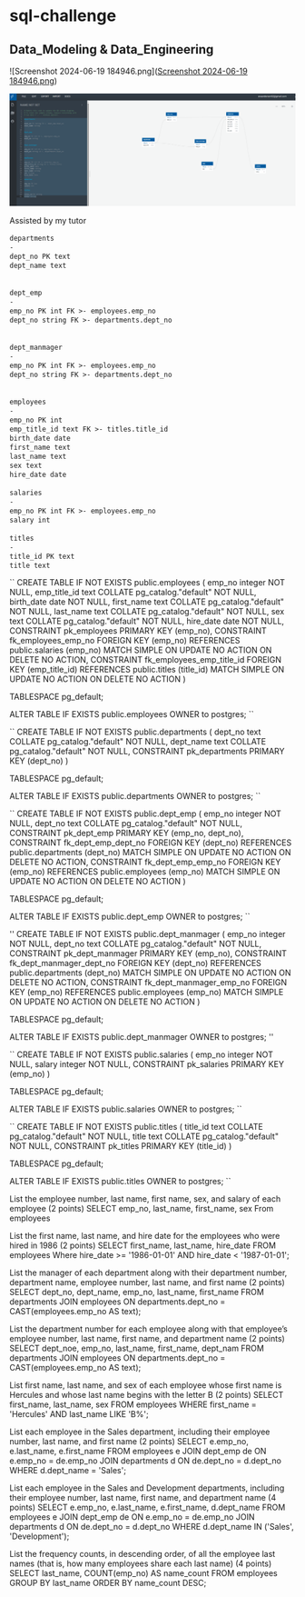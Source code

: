 # sql-challenge
## Data_Modeling &amp; Data_Engineering

![Screenshot 2024-06-19 184946.png]([Screenshot 2024-06-19 184946.png](https://github.com/Keemo162/sql-challenge/blob/Module-1/Screenshot%202024-06-19%20184946.png?raw=true))

<img src="https://github.com/Keemo162/sql-challenge/blob/Module-1/Screenshot%202024-06-19%20184946.png?raw=true">

Assisted by my tutor 

```
departments
-
dept_no PK text
dept_name text 


dept_emp
-
emp_no PK int FK >- employees.emp_no
dept_no string FK >- departments.dept_no


dept_manmager
-
emp_no PK int FK >- employees.emp_no
dept_no string FK >- departments.dept_no


employees
-
emp_no PK int
emp_title_id text FK >- titles.title_id
birth_date date
first_name text
last_name text
sex text
hire_date date

salaries
-
emp_no PK int FK >- employees.emp_no
salary int

titles
-
title_id PK text
title text
```

``
CREATE TABLE IF NOT EXISTS public.employees
(
    emp_no integer NOT NULL,
    emp_title_id text COLLATE pg_catalog."default" NOT NULL,
    birth_date date NOT NULL,
    first_name text COLLATE pg_catalog."default" NOT NULL,
    last_name text COLLATE pg_catalog."default" NOT NULL,
    sex text COLLATE pg_catalog."default" NOT NULL,
    hire_date date NOT NULL,
    CONSTRAINT pk_employees PRIMARY KEY (emp_no),
    CONSTRAINT fk_employees_emp_no FOREIGN KEY (emp_no)
        REFERENCES public.salaries (emp_no) MATCH SIMPLE
        ON UPDATE NO ACTION
        ON DELETE NO ACTION,
    CONSTRAINT fk_employees_emp_title_id FOREIGN KEY (emp_title_id)
        REFERENCES public.titles (title_id) MATCH SIMPLE
        ON UPDATE NO ACTION
        ON DELETE NO ACTION
)

TABLESPACE pg_default;

ALTER TABLE IF EXISTS public.employees
    OWNER to postgres;
``

``
CREATE TABLE IF NOT EXISTS public.departments
(
    dept_no text COLLATE pg_catalog."default" NOT NULL,
    dept_name text COLLATE pg_catalog."default" NOT NULL,
    CONSTRAINT pk_departments PRIMARY KEY (dept_no)
)

TABLESPACE pg_default;

ALTER TABLE IF EXISTS public.departments
    OWNER to postgres;
``

``
CREATE TABLE IF NOT EXISTS public.dept_emp
(
    emp_no integer NOT NULL,
    dept_no text COLLATE pg_catalog."default" NOT NULL,
    CONSTRAINT pk_dept_emp PRIMARY KEY (emp_no, dept_no),
    CONSTRAINT fk_dept_emp_dept_no FOREIGN KEY (dept_no)
        REFERENCES public.departments (dept_no) MATCH SIMPLE
        ON UPDATE NO ACTION
        ON DELETE NO ACTION,
    CONSTRAINT fk_dept_emp_emp_no FOREIGN KEY (emp_no)
        REFERENCES public.employees (emp_no) MATCH SIMPLE
        ON UPDATE NO ACTION
        ON DELETE NO ACTION
)

TABLESPACE pg_default;

ALTER TABLE IF EXISTS public.dept_emp
    OWNER to postgres;
``

''
CREATE TABLE IF NOT EXISTS public.dept_manmager
(
    emp_no integer NOT NULL,
    dept_no text COLLATE pg_catalog."default" NOT NULL,
    CONSTRAINT pk_dept_manmager PRIMARY KEY (emp_no),
    CONSTRAINT fk_dept_manmager_dept_no FOREIGN KEY (dept_no)
        REFERENCES public.departments (dept_no) MATCH SIMPLE
        ON UPDATE NO ACTION
        ON DELETE NO ACTION,
    CONSTRAINT fk_dept_manmager_emp_no FOREIGN KEY (emp_no)
        REFERENCES public.employees (emp_no) MATCH SIMPLE
        ON UPDATE NO ACTION
        ON DELETE NO ACTION
)

TABLESPACE pg_default;

ALTER TABLE IF EXISTS public.dept_manmager
    OWNER to postgres;
''

``
CREATE TABLE IF NOT EXISTS public.salaries
(
    emp_no integer NOT NULL,
    salary integer NOT NULL,
    CONSTRAINT pk_salaries PRIMARY KEY (emp_no)
)

TABLESPACE pg_default;

ALTER TABLE IF EXISTS public.salaries
    OWNER to postgres;
``

``
CREATE TABLE IF NOT EXISTS public.titles
(
    title_id text COLLATE pg_catalog."default" NOT NULL,
    title text COLLATE pg_catalog."default" NOT NULL,
    CONSTRAINT pk_titles PRIMARY KEY (title_id)
)

TABLESPACE pg_default;

ALTER TABLE IF EXISTS public.titles
    OWNER to postgres;
``

List the employee number, last name, first name, sex, and salary of each employee (2 points)
SELECT emp_no, last_name, first_name, sex
From employees

List the first name, last name, and hire date for the employees who were hired in 1986 (2 points)
SELECT first_name, last_name, hire_date
FROM employees
Where hire_date >= '1986-01-01' AND hire_date < '1987-01-01';

List the manager of each department along with their department number, department name, employee number, last name, and first name (2 points)
SELECT dept_no, dept_name, emp_no, last_name, first_name
FROM departments
JOIN employees ON departments.dept_no = CAST(employees.emp_no AS text);

List the department number for each employee along with that employee’s employee number, last name, first name, and department name (2 points)
SELECT dept_noe, emp_no, last_name, first_name, dept_nam
FROM departments
JOIN employees ON departments.dept_no = CAST(employees.emp_no AS text);

List first name, last name, and sex of each employee whose first name is Hercules and whose last name begins with the letter B (2 points)
SELECT first_name, last_name, sex
FROM employees
WHERE first_name = 'Hercules' AND last_name LIKE 'B%';

List each employee in the Sales department, including their employee number, last name, and first name (2 points)
SELECT e.emp_no, e.last_name, e.first_name
FROM employees e
JOIN dept_emp de ON e.emp_no = de.emp_no
JOIN departments d ON de.dept_no = d.dept_no
WHERE d.dept_name = 'Sales';

List each employee in the Sales and Development departments, including their employee number, last name, first name, and department name (4 points)
SELECT e.emp_no, e.last_name, e.first_name, d.dept_name
FROM employees e
JOIN dept_emp de ON e.emp_no = de.emp_no
JOIN departments d ON de.dept_no = d.dept_no
WHERE d.dept_name IN ('Sales', 'Development');

List the frequency counts, in descending order, of all the employee last names (that is, how many employees share each last name) (4 points)
SELECT last_name, COUNT(emp_no) AS name_count
FROM employees
GROUP BY last_name
ORDER BY name_count DESC;




